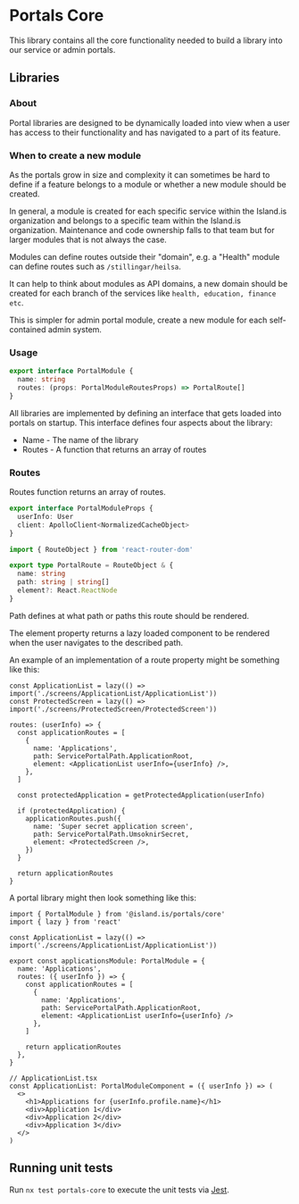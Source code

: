 <!-- gitbook-navigation: "Core" -->

# Portals Core

This library contains all the core functionality needed to build a library into our service or admin portals.

## Libraries

### About

Portal libraries are designed to be dynamically loaded into view when a user has access to their functionality and
has navigated to a part of its feature.

### When to create a new module

As the portals grow in size and complexity it can sometimes be hard to define if a feature belongs to a module or whether a new module should be created.

In general, a module is created for each specific service within the Island.is organization and belongs to a specific team within the Island.is organization. Maintenance and code ownership falls to that team but for larger modules that is not always the case.

Modules can define routes outside their "domain", e.g. a "Health" module can define routes such as `/stillingar/heilsa`.

It can help to think about modules as API domains, a new domain should be created for each branch of the services like `health, education, finance etc`.

This is simpler for admin portal module, create a new module for each self-contained admin system.

### Usage

```typescript
export interface PortalModule {
  name: string
  routes: (props: PortalModuleRoutesProps) => PortalRoute[]
}
```

All libraries are implemented by defining an interface that gets loaded into portals on startup. This interface defines four aspects about the library:

- Name - The name of the library
- Routes - A function that returns an array of routes

### Routes

Routes function returns an array of routes.

```typescript
export interface PortalModuleProps {
  userInfo: User
  client: ApolloClient<NormalizedCacheObject>
}
```

```typescript
import { RouteObject } from 'react-router-dom'

export type PortalRoute = RouteObject & {
  name: string
  path: string | string[]
  element?: React.ReactNode
}
```

Path defines at what path or paths this route should be rendered.

The element property returns a lazy loaded component to be rendered when the user navigates to the described path.

An example of an implementation of a route property might be something like this:

```tsx
const ApplicationList = lazy(() => import('./screens/ApplicationList/ApplicationList'))
const ProtectedScreen = lazy(() => import('./screens/ProtectedScreen/ProtectedScreen'))

routes: (userInfo) => {
  const applicationRoutes = [
    {
      name: 'Applications',
      path: ServicePortalPath.ApplicationRoot,
      element: <ApplicationList userInfo={userInfo} />,
    },
  ]

  const protectedApplication = getProtectedApplication(userInfo)

  if (protectedApplication) {
    applicationRoutes.push({
      name: 'Super secret application screen',
      path: ServicePortalPath.UmsoknirSecret,
      element: <ProtectedScreen />,
    })
  }

  return applicationRoutes
}
```

A portal library might then look something like this:

```tsx
import { PortalModule } from '@island.is/portals/core'
import { lazy } from 'react'

const ApplicationList = lazy(() => import('./screens/ApplicationList/ApplicationList'))

export const applicationsModule: PortalModule = {
  name: 'Applications',
  routes: ({ userInfo }) => {
    const applicationRoutes = [
      {
        name: 'Applications',
        path: ServicePortalPath.ApplicationRoot,
        element: <ApplicationList userInfo={userInfo} />
      },
    ]

    return applicationRoutes
  },
}

// ApplicationList.tsx
const ApplicationList: PortalModuleComponent = ({ userInfo }) => (
  <>
    <h1>Applications for {userInfo.profile.name}</h1>
    <div>Application 1</div>
    <div>Application 2</div>
    <div>Application 3</div>
  </>
)
```

## Running unit tests

Run `nx test portals-core` to execute the unit tests via [Jest](https://jestjs.io).
